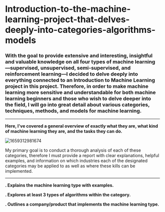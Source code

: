 # Introduction-to-the-machine-learning-project-that-delves-deeply-into-categories-algorithms-models


### With the goal to provide extensive and interesting, insightful and valuable knowledge on all four types of machine learning—supervised, unsupervised, semi-supervised, and reinforcement learning—I decided to delve deeply into everything connected to an Introduction to Machine Learning project in this project. Therefore, in order to make machine learning more sensitive and understandable for both machine learning beginners and those who wish to delve deeper into the field, I will go into great detail about various categories, techniques, methods, and models for machine learning. 


--------------


**Here, I've covered a general overview of exactly what they are, what kind of machine learning they are, and the tasks they can do.**

![1659312981674](https://github.com/justinjabo250/Introduction-to-the-machine-learning-project-that-delves-deeply-into-categories-algorithms-models/assets/115732734/4f2cf97a-ff04-4142-879e-6659a2bf418b)


My primary goal is to conduct a thorough analysis of each of these categories, therefore I must provide a report with clear explanations, helpful examples, and information on which industries each of the designated categories may be applied to as well as where these kills can be implemented. 


--------------


**. Explains the machine learning type with examples.**

**. Explores at least 3 types of algorithms within the category.**

**. Outlines a company/product that implements the machine learning type.**



